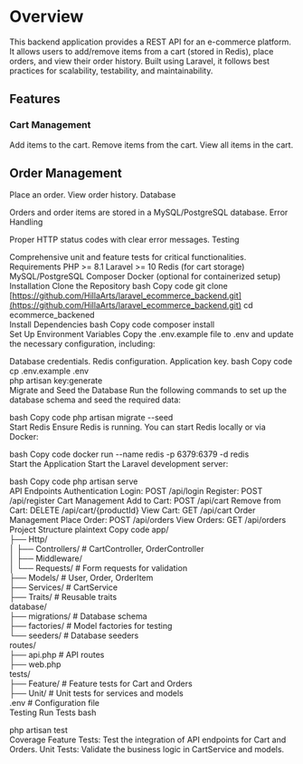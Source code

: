 # Overview

This backend application provides a REST API for an e-commerce platform. It allows users to add/remove items from a cart (stored in Redis), place orders, and view their order history. Built using Laravel, it follows best practices for scalability, testability, and maintainability.

## Features
### Cart Management

Add items to the cart.
Remove items from the cart.
View all items in the cart.

## Order Management

Place an order.
View order history.
Database

Orders and order items are stored in a MySQL/PostgreSQL database.
Error Handling

Proper HTTP status codes with clear error messages.
Testing

Comprehensive unit and feature tests for critical functionalities.
Requirements
PHP >= 8.1
Laravel >= 10
Redis (for cart storage)
MySQL/PostgreSQL
Composer
Docker (optional for containerized setup)
Installation
Clone the Repository
bash
Copy code
git clone [https://github.com/HillaArts/laravel_ecommerce_backend.git](https://github.com/HillaArts/laravel_ecommerce_backend.git)
cd ecommerce_backened  
Install Dependencies
bash
Copy code
composer install  
Set Up Environment Variables
Copy the .env.example file to .env and update the necessary configuration, including:

Database credentials.
Redis configuration.
Application key.
bash
Copy code
cp .env.example .env  
php artisan key:generate  
Migrate and Seed the Database
Run the following commands to set up the database schema and seed the required data:

bash
Copy code
php artisan migrate --seed  
Start Redis
Ensure Redis is running. You can start Redis locally or via Docker:

bash
Copy code
docker run --name redis -p 6379:6379 -d redis  
Start the Application
Start the Laravel development server:

bash
Copy code
php artisan serve  
API Endpoints
Authentication
Login: POST /api/login
Register: POST /api/register
Cart Management
Add to Cart: POST /api/cart
Remove from Cart: DELETE /api/cart/{productId}
View Cart: GET /api/cart
Order Management
Place Order: POST /api/orders
View Orders: GET /api/orders
Project Structure
plaintext
Copy code
app/  
├── Http/  
│   ├── Controllers/           # CartController, OrderController  
│   ├── Middleware/  
│   └── Requests/              # Form requests for validation  
├── Models/                    # User, Order, OrderItem  
├── Services/                  # CartService  
├── Traits/                    # Reusable traits  
database/  
├── migrations/                # Database schema  
├── factories/                 # Model factories for testing  
└── seeders/                   # Database seeders  
routes/  
├── api.php                    # API routes  
├── web.php  
tests/  
├── Feature/                   # Feature tests for Cart and Orders  
├── Unit/                      # Unit tests for services and models  
.env                           # Configuration file  
Testing
Run Tests
bash

php artisan test  
Coverage
Feature Tests: Test the integration of API endpoints for Cart and Orders.
Unit Tests: Validate the business logic in CartService and models.

